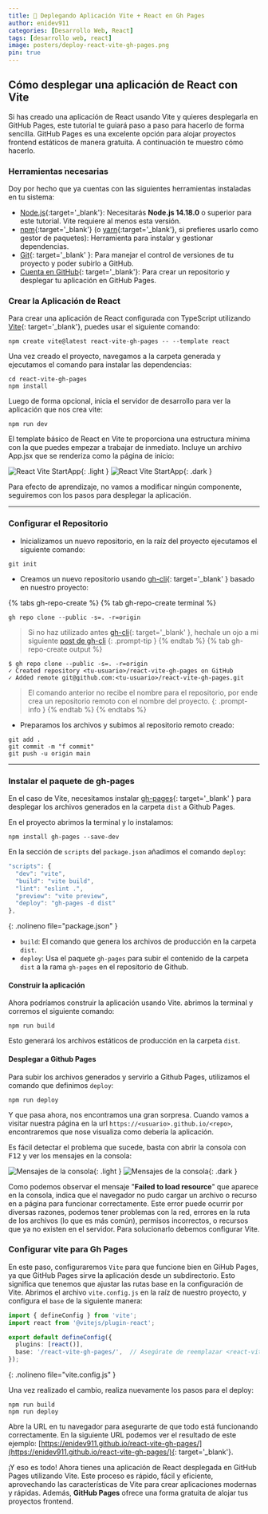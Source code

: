 ```yaml
---
title: 🚀 Deplegando Aplicación Vite + React en Gh Pages
author: enidev911
categories: [Desarrollo Web, React]
tags: [desarrollo web, react]
image: posters/deploy-react-vite-gh-pages.png
pin: true
---
```


## Cómo desplegar una aplicación de React con Vite

Si has creado una aplicación de React usando Vite y quieres desplegarla en GitHub Pages, este tutorial te guiará paso a paso para hacerlo de forma sencilla. GitHub Pages es una excelente opción para alojar proyectos frontend estáticos de manera gratuita. A continuación te muestro cómo hacerlo.

### Herramientas necesarias

Doy por hecho que ya cuentas con las siguientes herramientas instaladas en tu sistema:

- [Node.js](https://nodejs.org/en/){:target='_blank'}: Necesitarás **Node.js 14.18.0** o superior para este tutorial. Vite requiere al menos esta versión.
- [npm](https://nodejs.org/en/learn/getting-started/an-introduction-to-the-npm-package-manager){:target='_blank'} (o [yarn](https://yarnpkg.com/){:target='_blank'}, si prefieres usarlo como gestor de paquetes): Herramienta para instalar y gestionar dependencias.
- [Git](https://git-scm.com/){: target='_blank' }: Para manejar el control de versiones de tu proyecto y poder subirlo a GitHub.
- [Cuenta en GitHub](https://github.com/){: target='_blank'}: Para crear un repositorio y desplegar tu aplicación en GitHub Pages.

### Crear la Aplicación de React

Para crear una aplicación de React configurada con TypeScript utilizando [Vite](https://vite.dev/){: target='_blank'}, puedes usar el siguiente comando:

```terminal
npm create vite@latest react-vite-gh-pages -- --template react
```

Una vez creado el proyecto, navegamos a la carpeta generada y ejecutamos el comando para instalar las dependencias:

```terminal
cd react-vite-gh-pages
npm install
```

Luego de forma opcional, inicia el servidor de desarrollo para ver la aplicación que nos crea vite:

```terminal
npm run dev
```

El template básico de React en Vite te proporciona una estructura mínima con la que puedes empezar a trabajar de inmediato. Incluye un archivo App.jsx que se renderiza como la página de inicio:

![React Vite StartApp](desarrollo-web/vite-react-startapp-light.png){: .light }
![React Vite StartApp](desarrollo-web/vite-react-startapp-dark.png){: .dark }

Para efecto de aprendizaje, no vamos a modificar ningún componente, seguiremos con los pasos para desplegar la aplicación.

---

### Configurar el Repositorio

- Inicializamos un nuevo repositorio, en la raíz del proyecto ejecutamos el siguiente comando:

```terminal
git init
```

- Creamos un nuevo repositorio usando [gh-cli](https://cli.github.com/){: target='_blank' } basado en nuestro proyecto:

{% tabs gh-repo-create %}
{% tab gh-repo-create terminal %}
```terminal
gh repo clone --public -s=. -r=origin
```
> Si no haz utilizado antes [gh-cli](https://cli.github.com/){: target='_blank' }, hechale un ojo a mi siguiente [post de gh-cli](/gh-cli/)
{: .prompt-tip }
{% endtab %}
{% tab gh-repo-create output %}
```terminal
$ gh repo clone --public -s=. -r=origin
✓ Created repository <tu-usuario>/react-vite-gh-pages on GitHub
✓ Added remote git@github.com:<tu-usuario>/react-vite-gh-pages.git
```
> El comando anterior no recibe el nombre para el repositorio, por ende crea un repositorio remoto con el nombre del proyecto.
{: .prompt-info }
{% endtab %}
{% endtabs %}

- Preparamos los archivos y subimos al repositorio remoto creado:

```terminal
git add .
git commit -m "f commit"
git push -u origin main
```

---

### Instalar el paquete de gh-pages

En el caso de Vite, necesitamos instalar [gh-pages](https://www.npmjs.com/package/gh-pages){: target='_blank' } para desplegar los archivos generados en la carpeta `dist` a Github Pages.

En el proyecto abrimos la terminal y lo instalamos:

```terminal
npm install gh-pages --save-dev
```

En la sección de `scripts` del `package.json` añadimos el comando `deploy`:

```js
"scripts": {
  "dev": "vite",
  "build": "vite build",
  "lint": "eslint .",
  "preview": "vite preview",
  "deploy": "gh-pages -d dist"
},
```
{: .nolineno file="package.json" }

- `build`: El comando que genera los archivos de producción en la carpeta `dist`.
- `deploy`: Usa el paquete `gh-pages` para subir el contenido de la carpeta `dist` a la rama `gh-pages` en el repositorio de Github.

#### Construir la aplicación

Ahora podríamos construir la aplicación usando Vite. abrimos la terminal y corremos el siguiente comando:

```terminal
npm run build
```

Esto generará los archivos estáticos de producción en la carpeta `dist`.

#### Desplegar a Github Pages

Para subir los archivos generados y servirlo a Github Pages, utilizamos el comando que definimos `deploy`:

```terminal
npm run deploy
```

Y que pasa ahora, nos encontramos una gran sorpresa. Cuando vamos a visitar nuestra página en la url `https://<usuario>.github.io/<repo>`, encontraremos que nose visualiza como debería la aplicación.

Es fácil detectar el problema que sucede, basta con abrir la consola con <kbd>F12</kbd> y ver los mensajes en la consola:

![Mensajes de la consola](desarrollo-web/not-found-resource-light.png){: .light }
![Mensajes de la consola](desarrollo-web/not-found-resource-dark.png){: .dark }

Como podemos observar el mensaje "**Failed to load resource**" que aparece en la consola, indica que el navegador no pudo cargar un archivo o recurso en a página para funcionar correctamente. Este error puede ocurrir por diversas razones, podemos tener problemas con la red, errores en la ruta de los archivos (lo que es más común), permisos incorrectos, o recursos que ya no existen en el servidor. Para solucionarlo debemos configurar Vite.

### Configurar vite para Gh Pages

En este paso, configuraremos `Vite` para que funcione bien en GiHub Pages, ya que GitHub Pages sirve la aplicación desde un subdirectorio. Esto significa que tenemos que ajustar las rutas base en la configuración de Vite. Abrimos el archivo `vite.config.js` en la raíz de nuestro proyecto, y configura el `base` de la siguiente manera:

```ts
import { defineConfig } from 'vite';
import react from '@vitejs/plugin-react';

export default defineConfig({
  plugins: [react()],
  base: '/react-vite-gh-pages/',  // Asegúrate de reemplazar <react-vite-gh-pages> por el nombre de tu repositorio de GitHub
});
```
{: .nolineno file="vite.config.js" }

Una vez realizado el cambio, realiza nuevamente los pasos para el deploy:

```terminal
npm run build
npm run deploy
```

Abre la URL en tu navegador para asegurarte de que todo está funcionando correctamente. En la siguiente URL podemos ver el resultado de este ejemplo: [https://enidev911.github.io/react-vite-gh-pages/](https://enidev911.github.io/react-vite-gh-pages/){: target='_blank'}.

¡Y eso es todo! Ahora tienes una aplicación de React desplegada en GitHub Pages utilizando Vite. Este proceso es rápido, fácil y eficiente, aprovechando las características de Vite para crear aplicaciones modernas y rápidas. Además, **GitHub Pages** ofrece una forma gratuita de alojar tus proyectos frontend.
